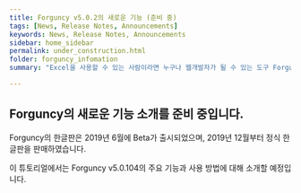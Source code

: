 ```yaml
---
title: Forguncy v5.0.2의 새로운 기능 (준비 중)
tags: [News, Release Notes, Announcements]
keywords: News, Release Notes, Announcements
sidebar: home_sidebar
permalink: under_construction.html
folder: forguncy_infomation
summary: "Excel을 사용할 수 있는 사람이라면 누구나 웹개발자가 될 수 있는 도구 Forguncy의 v5.0.104가 출시되었습니다."

---
```


## Forguncy의 새로운 기능 소개를 준비 중입니다.

Forguncy의 한글판은 2019년 6월에 Beta가 출시되었으며, 2019년 12월부터 정식 한글판을 판매하였습니다.

이 튜토리얼에서는 Forguncy v5.0.104의 주요 기능과 사용 방법에 대해 소개할 예정입니다.
